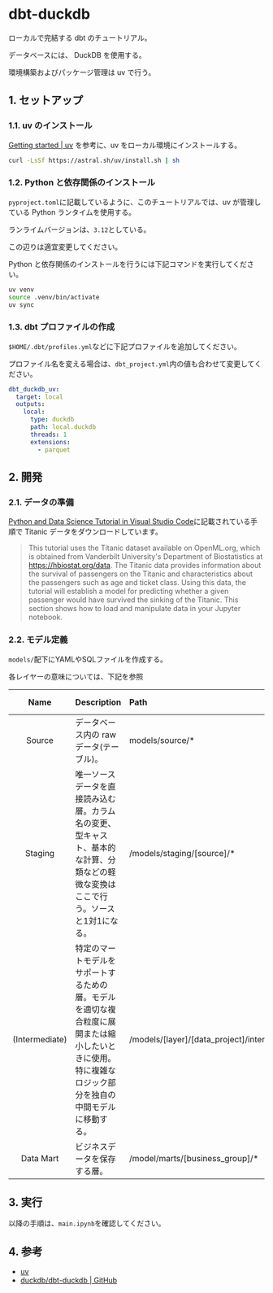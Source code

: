 # dbt-duckdb

ローカルで完結する dbt のチュートリアル。

データベースには、 DuckDB を使用する。

環境構築およびパッケージ管理は uv で行う。

## 1. セットアップ

### 1.1. uv のインストール

[Getting started | uv](https://docs.astral.sh/uv/#getting-started) を参考に、uv をローカル環境にインストールする。

```bash
curl -LsSf https://astral.sh/uv/install.sh | sh
```

### 1.2. Python と依存関係のインストール

`pyproject.toml`に記載しているように、このチュートリアルでは、uv が管理している Python ランタイムを使用する。

ランライムバージョンは、`3.12`としている。

この辺りは適宜変更してください。

Python と依存関係のインストールを行うには下記コマンドを実行してください。

```bash
uv venv
source .venv/bin/activate
uv sync
```

### 1.3. dbt プロファイルの作成

`$HOME/.dbt/profiles.yml`などに下記プロファイルを追加してください。

プロファイル名を変える場合は、`dbt_project.yml`内の値も合わせて変更してください。

```$HOME/.dbt/profiles.yml
dbt_duckdb_uv:
  target: local
  outputs:
    local:
      type: duckdb
      path: local.duckdb
      threads: 1
      extensions:
        - parquet
```

## 2. 開発

### 2.1. データの準備

[Python and Data Science Tutorial in Visual Studio Code](https://code.visualstudio.com/docs/datascience/data-science-tutorial#_prepare-the-data)に記載されている手順で Titanic データをダウンロードしています。

> This tutorial uses the Titanic dataset available on OpenML.org, which is obtained from Vanderbilt University's Department of Biostatistics at https://hbiostat.org/data. The Titanic data provides information about the survival of passengers on the Titanic and characteristics about the passengers such as age and ticket class. Using this data, the tutorial will establish a model for predicting whether a given passenger would have survived the sinking of the Titanic. This section shows how to load and manipulate data in your Jupyter notebook.

### 2.2. モデル定義

`models/`配下にYAMLやSQLファイルを作成する。

各レイヤーの意味については、下記を参照

|      Name      | Description                                                                                                                                            | Path                                                           | File Naming Pattern                                                   | test required(Y/N) | Recommended materialization | Reference                                                                                                  |
| :------------: | :----------------------------------------------------------------------------------------------------------------------------------------------------- | :------------------------------------------------------------- | :-------------------------------------------------------------------- | :----------------: | :-------------------------: | :--------------------------------------------------------------------------------------------------------- |
|     Source     | データベース内の raw データ(テーブル)。                                                                                                                | models/source/*                                                | src_[source].yml                                                      |         N          |              -              | -                                                                                                          |
|    Staging     | 唯一ソースデータを直接読み込む層。カラム名の変更、型キャスト、基本的な計算、分類などの軽微な変換はここで行う。ソースと1対1になる。                     | /models/staging/[source]/*                                     | stg_[source]__[entity].sql                                            |         N          |            view             | [Staging Layer Design](https://docs.getdbt.com/guides/best-practices/how-we-structure/2-staging)           |
| (Intermediate) | 特定のマートモデルをサポートするための層。モデルを適切な複合粒度に展開または縮小したいときに使用。特に複雑なロジック部分を独自の中間モデルに移動する。 | /models/[layer]/[data_project]/intermediate/[business_group]/* | int_[entity]_[verb].sql                                               |         N          |          ephemeral          | [Intermediate Layer Design](https://docs.getdbt.com/guides/best-practices/how-we-structure/3-intermediate) |
|   Data Mart    | ビジネスデータを保存する層。                                                                                                                           | /model/marts/[business_group]/*                                | dm_[entity]__[mini time grain]_[mini org grain]_[mini item_graim].sql |         Y          |         incremental         | [mart Layer Design](https://docs.getdbt.com/guides/best-practices/how-we-structure/4-marts)                |

## 3. 実行

以降の手順は、`main.ipynb`を確認してください。

## 4. 参考

- [uv](https://docs.astral.sh/uv/)
- [duckdb/dbt-duckdb | GitHub](https://github.com/duckdb/dbt-duckdb)
